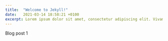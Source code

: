 ```yaml
---
title:  "Welcome to Jekyll!"
date:   2021-03-14 18:58:21 +0100
excerpt: Lorem ipsum dolor sit amet, consectetur adipiscing elit. Vivamus sagittis lacus vel augue laoreet rutrum faucibus dolor auctor. Cras mattis consectetur purus sit amet fermentum.
---
```


Blog post 1